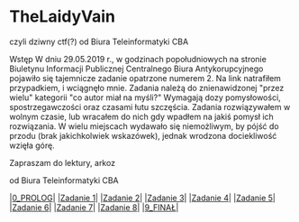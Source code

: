 # TheLaidyVain
czyli dziwny ctf(?) od Biura Teleinformatyki CBA


Wstęp
W dniu 29.05.2019 r., w godzinach popołudniowych na stronie
Biuletynu Informacji Publicznej Centralnego Biura Antykorupcyjnego
pojawiło się tajemnicze zadanie opatrzone numerem 2.
Na link natrafiłem przypadkiem, i wciągnęło mnie.
Zadania należą do znienawidzonej "przez wielu" kategorii "co autor miał na myśli?"
Wymagają dozy pomysłowości, spostrzegawczości oraz czasami łutu szczęścia.
Zadania rozwiązywałem w wolnym czasie, lub wracałem do nich gdy wpadłem na jakiś pomysł
ich rozwiązania. W wielu miejscach wydawało się niemożliwym, by pójść do przodu (brak
jakichkolwiek wskazówek), jednak wrodzona dociekliwość wzięła górę.

Zapraszam do lektury,
arkoz




od Biura Teleinformatyki CBA

|[0_PROLOG](TheLaidyVain/0%20Prolog/)|
|[Zadanie 1](TheLaidyVain/1/)|
|[Zadanie 2](TheLaidyVain/2/)|
|[Zadanie 3](TheLaidyVain/3/)|
|[Zadanie 4](TheLaidyVain/4/)|
|[Zadanie 5](TheLaidyVain/5/)|
|[Zadanie 6](TheLaidyVain/6/)|
|[Zadanie 7](TheLaidyVain/7/)|
|[Zadanie 8](TheLaidyVain/8/)|
|[9_FINAŁ](TheLaidyVain/9%20Finał/)|



